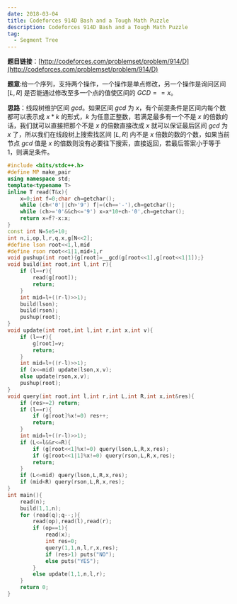 ```yaml
---
date: 2018-03-04
title: Codeforces 914D Bash and a Tough Math Puzzle
description: Codeforces 914D Bash and a Tough Math Puzzle
tag:
  - Segment Tree
---
```


**题目链接**：[http://codeforces.com/problemset/problem/914/D](http://codeforces.com/problemset/problem/914/D)

**题意**:给一个序列，支持两个操作，一个操作是单点修改，另一个操作是询问区间 $[L,R]$ 是否能通过修改至多一个点的值使区间的 $GCD==x$。

**思路**：线段树维护区间 $gcd$。如果区间 $gcd$ 为 $x$，有个前提条件是区间内每个数都可以表示成 $x * k$ 的形式，$k$ 为任意正整数，若满足最多有一个不是 $x$ 的倍数的话，我们就可以直接把那个不是 $x$ 的倍数直接改成 $x$ 就可以保证最后区间 $gcd$ 为 $x$ 了，所以我们在线段树上搜索找区间 $[L,R]$ 内不是 $x$ 倍数的数的个数，如果当前节点 $gcd$ 值是 $x$ 的倍数则没有必要往下搜索，直接返回，若最后答案小于等于 $1$，则满足条件。

```cpp
#include <bits/stdc++.h>
#define MP make_pair
using namespace std;
template<typename T>
inline T read(T&x){
    x=0;int f=0;char ch=getchar();
    while (ch<'0'||ch>'9') f|=(ch=='-'),ch=getchar();
    while (ch>='0'&&ch<='9') x=x*10+ch-'0',ch=getchar();
    return x=f?-x:x;
}
const int N=5e5+10;
int n,i,op,l,r,q,x,g[N<<2];
#define lson root<<1,l,mid
#define rson root<<1|1,mid+1,r
void pushup(int root){g[root]=__gcd(g[root<<1],g[root<<1|1]);}
void build(int root,int l,int r){
    if (l==r){
        read(g[root]);
        return;
    }
    int mid=l+((r-l)>>1);
    build(lson);
    build(rson);
    pushup(root);
}
void update(int root,int l,int r,int x,int v){
    if (l==r){
        g[root]=v;
        return;
    }
    int mid=l+((r-l)>>1);
    if (x<=mid) update(lson,x,v);
    else update(rson,x,v);
    pushup(root);
}
void query(int root,int l,int r,int L,int R,int x,int&res){
    if (res>=2) return;
    if (l==r){
        if (g[root]%x!=0) res++;
        return;
    }
    int mid=l+((r-l)>>1);
    if (L<=l&&r<=R){
        if (g[root<<1]%x!=0) query(lson,L,R,x,res);
        if (g[root<<1|1]%x!=0) query(rson,L,R,x,res);
        return;
    }
    if (L<=mid) query(lson,L,R,x,res);
    if (mid<R) query(rson,L,R,x,res);
}
int main(){
    read(n);
    build(1,1,n);
    for (read(q);q--;){
        read(op),read(l),read(r);
        if (op==1){
            read(x);
            int res=0;
            query(1,1,n,l,r,x,res);
            if (res>1) puts("NO");
            else puts("YES");
        }
        else update(1,1,n,l,r);
    }
    return 0;
}

```
